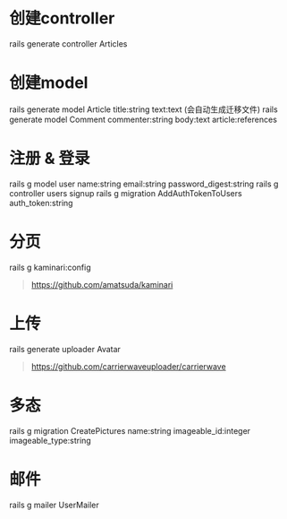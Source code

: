 # 创建controller
rails generate controller Articles

# 创建model
rails generate model Article title:string text:text (会自动生成迁移文件)
rails generate model Comment commenter:string body:text article:references

# 注册 & 登录
rails g model user name:string email:string password_digest:string
rails g controller users signup
rails g migration AddAuthTokenToUsers auth_token:string

# 分页
rails g kaminari:config
> https://github.com/amatsuda/kaminari

# 上传
rails generate uploader Avatar
> https://github.com/carrierwaveuploader/carrierwave

# 多态
rails g migration CreatePictures name:string imageable_id:integer imageable_type:string

# 邮件
rails g mailer UserMailer
